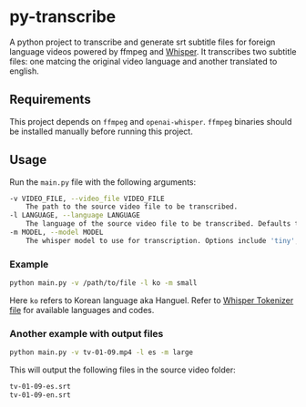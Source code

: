 # py-transcribe
A python project to transcribe and generate srt subtitle files for foreign language videos powered by ffmpeg and [Whisper](https://github.com/openai/whisper). It transcribes two subtitle files: one matcing the original video language and another translated to english.

## Requirements
This project depends on `ffmpeg` and `openai-whisper`. `ffmpeg` binaries should be installed manually before running this project.

## Usage
Run the `main.py` file with the following arguments:

```sh
-v VIDEO_FILE, --video_file VIDEO_FILE
    The path to the source video file to be transcribed.
-l LANGUAGE, --language LANGUAGE
    The language of the source video file to be transcribed. Defaults to English ('en').
-m MODEL, --model MODEL
    The whisper model to use for transcription. Options include 'tiny', 'base', 'small', 'medium', and 'large'. Defaults to 'small'.
```

### Example

```sh
python main.py -v /path/to/file -l ko -m small
```

Here `ko` refers to Korean language aka Hanguel. Refer to [Whisper Tokenizer file](https://github.com/openai/whisper/blob/main/whisper/tokenizer.py) for available languages and codes.

### Another example with output files

```sh
python main.py -v tv-01-09.mp4 -l es -m large
```

This will output the following files in the source video folder:

```sh
tv-01-09-es.srt
tv-01-09-en.srt
```
